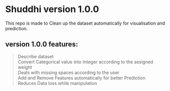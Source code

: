 # Shuddhi version 1.0.0
This repo is made to Clean up the dataset automatically for visualisation and prediction.
## version 1.0.0 features:
> Describe dataset    
> Convert Categorical value into Integer according to the assigned weight    
> Deals with missing spaces according to the user    
> Add and Remove Features automatically for better Prediction    
> Reduces Data loss while manipulation    
